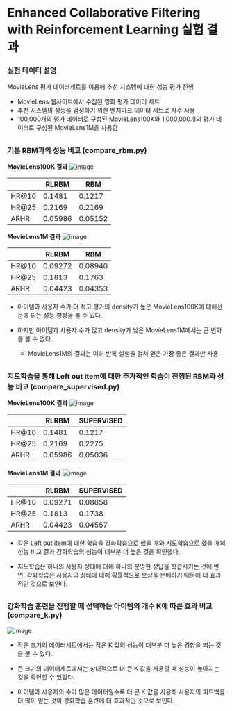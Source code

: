 # Enhanced Collaborative Filtering with Reinforcement Learning 실험 결과

### 실험 데이터 설명
MovieLens 평가 데이터세트를 이용해 추천 시스템에 대한 성능 평가 진행
- MovieLens 웹사이트에서 수집된 영화 평가 데이터 세트
- 추천 시스템의 성능을 검정하기 위한 벤치마크 데이터 세트로 자주 사용
- 100,000개의 평가 데이터로 구성된 MovieLens100K와 1,000,000개의 평가 데이터로 구성된 MovieLens1M을 사용함

##
### 기본 RBM과의 성능 비교 (compare_rbm.py)
**MovieLens100K 결과**
![image](https://user-images.githubusercontent.com/39192405/93019674-7bcc0080-f613-11ea-8844-c96b4651236a.png)

    | RLRBM | RBM
  -- | -- | --
  HR@10 | 0.1481 | 0.1217
  HR@25 | 0.2169 | 0.2169
  ARHR | 0.05986 | 0.05152


**MovieLens1M 결과**
![image](https://user-images.githubusercontent.com/39192405/93019679-7ff81e00-f613-11ea-8fe0-c23c9138c6dc.png)

    | RLRBM | RBM
  -- | -- | --
  HR@10 | 0.09272 | 0.08940
  HR@25 | 0.1813 | 0.1763
  ARHR | 0.04423 | 0.04353


- 아이템과 사용자 수가 더 적고 평가의 density가 높은 MovieLens100K에 대해선 눈에 띄는 성능 향상을 볼 수 있다.
- 하지만 아이템과 사용자 수가 많고 density가 낮은 MovieLens1M에서는 큰 변화를 볼 수 없다.

  - MovieLens1M의 결과는 여러 반복 실험을 걸쳐 얻은 가장 좋은 결과만 사용

##
### 지도학습을 통해 Left out item에 대한 추가적인 학습이 진행된 RBM과 성능 비교 (compare_supervised.py)

**MovieLens100K 결과**
![image](https://user-images.githubusercontent.com/39192405/93019768-0ad91880-f614-11ea-9cf2-6cfcbfb58b5f.png)

    | RLRBM | SUPERVISED
  -- | -- | --
  HR@10 | 0.1481 | 0.1217
  HR@25 | 0.2169 | 0.2275
  ARHR | 0.05986 | 0.05036

**MovieLens1M 결과**
![image](https://user-images.githubusercontent.com/39192405/93019797-32c87c00-f614-11ea-8296-b15c7ec2c950.png)

    | RLRBM | SUPERVISED
  -- | -- | --
  HR@10 | 0.09271 | 0.08858
  HR@25 | 0.1813 | 0.1738
  ARHR | 0.04423 | 0.04557

- 같은 Left out item에 대한 학습을 강화학습으로 했을 때와 지도학습으로 했을 때의 성능 비교 결과 강화학습의 성능이 대부분 더 높은 것을 확인했다.

- 지도학습은 하나의 사용자 상태에 대해 하나의 분명한 정답을 학습시키는 것에 반면, 강화학습은 사용자의 상태에 대해 확률적으로 보상을 분배하기 때문에 더 효과적인 것으로 보인다.

##
### 강화학습 훈련을 진행할 때 선택하는 아이템의 개수 K에 따른 효과 비교 (compare_k.py)

![image](https://user-images.githubusercontent.com/39192405/93019820-699e9200-f614-11ea-8670-5834469d5c45.png)

- 작은 크기의 데이터세트에서는 작은 K 값의 성능이 대부분 더 높은 경향을 띄는 것을 볼 수 있다.

- 큰 크기의 데이터세트에서는 상대적으로 더 큰 K 값을 사용할 때 성능이 높아지는 것을 확인할 수 있었다.

- 아이템과 사용자의 수가 많은 데이터일수록 더 큰 K 값을 사용해 사용자의 피드백을 더 많이 얻는 것이 강화학습 훈련에 더 효과적인 것으로 보인다.
